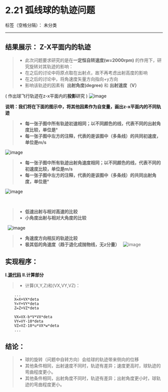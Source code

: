 # 2.21 弧线球的轨迹问题

标签（空格分隔）： 未分类

---

## 结果展示： Z-X平面内的轨迹
>* 此次问题要求研究的是在**一定恒自转速度(w=2000rpm)** 的作用下，研究旋转对其轨迹的影响：
>* 在之后的讨论中将原点取在出射点，故不再考虑出射高度的影响
>* 在之后的讨论中，将角速度矢量方向指向+y方向
>* 影响该轨迹的因素有  **出射角度(degree)** 和 **出射速度（V）** <br>


( 作出球飞行轨迹在z-x平面内的**投影**研究 )
![image](https://user-images.githubusercontent.com/31878522/31824602-18a77f94-b5e2-11e7-8eb6-455e22a23bf3.PNG)



**说明：我们将在下面的图示中，将其他因素作为自变量，画出z-x平面内的不同轨迹**
>* **每一张子图中所有轨迹初速相同；以不同颜色的线，代表不同的出射角度比较，单位是°**
>* **每一张子图中左方的注释，代表的是该图中（多条线）的共同初速度，单位是m/s**

![image](https://user-images.githubusercontent.com/31878522/31821432-ad95d69c-b5d7-11e7-98fc-8f0770324448.png) 

>* **每一张子图中所有轨迹出射角速度相同；以不同颜色的线，代表不同的初速度比较，单位是m/s**
>* **每一张子图中左方的注释，代表的是该图中（多条线）的共同出射角度，单位是°**

![image](https://user-images.githubusercontent.com/31878522/31821119-95fca020-b5d6-11e7-9476-b8d8e15b2aeb.png) 

 
> * **低速出射与相对高速的比较**
> * **小角度出射与相对大角度的比较**

 
![image](https://user-images.githubusercontent.com/31878522/31823682-7325a4e4-b5df-11e7-9c58-98957a585a09.png)

> * **角速度方向相反的轨迹比较**
> * **极其低的角速度（趋于退化成抛物线，无z分量）**
 
![image](https://user-images.githubusercontent.com/31878522/31826223-0d6086ee-b5e7-11e7-83c6-4c2b41b9a13a.png) 
## 实现程序：
**Ⅰ.[源代码](https://github.com/tzwhu/computational_physics_N2015301020096/blob/master/2.21%20.txt)**
**Ⅱ.计算部分**
>* 计算(X,Y,Z)和(VX,VY,VZ)：
        
        ...
        X=X+VX*deta                     
        Y=Y+VY*deta
        Z=Z+VZ*deta
        
        VX=VX-b*V*VX*deta
        VY=VY-10*deta
        VZ=VZ-10*u*VX*w*deta
        ...
        
## 结论：
> * 球的旋转（问题中自转方向）会给球的轨迹带来侧向的位移
> * 其他条件相同，出射速度不同时，轨迹有差异；速度更高时，球轨迹的弯曲程度更小。
> * 其他条件相同，出射角度不同时，轨迹有差异；出射角度更小时，球轨迹的弯曲程度更小。




